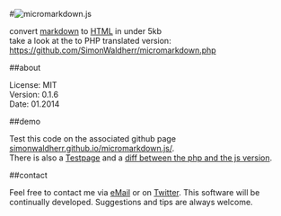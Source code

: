 #![micromarkdown.js](http://simonwaldherr.de/umd.png)

convert [markdown](http://en.wikipedia.org/wiki/Markdown) to [HTML](http://en.wikipedia.org/wiki/HTML) in under 5kb  
take a look at the to PHP translated version: https://github.com/SimonWaldherr/micromarkdown.php

##about

License:   MIT  
Version: 0.1.6  
Date:  01.2014  

##demo

Test this code on the associated github page [simonwaldherr.github.io/micromarkdown.js/](http://simonwaldherr.github.io/micromarkdown.js/).  
There is also a [Testpage](http://simonwaldherr.github.io/micromarkdown.js/test.html) and a [diff between the php and the js version](http://simonwaldherr.github.io/micromarkdown.js/diff.html).

##contact

Feel free to contact me via [eMail](mailto:contact@simonwaldherr.de) or on [Twitter](http://twitter.com/simonwaldherr). This software will be continually developed. Suggestions and tips are always welcome.
